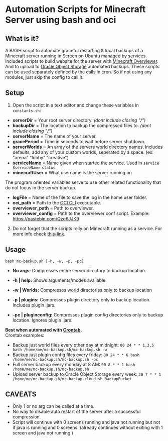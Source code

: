 # Automation Scripts for Minecraft Server using bash and oci

## What is it?
A BASH script to automate graceful restarting & local backups of a Minecraft server running in Screen on Ubuntu managed by services.
Included scripts to build website for the server with [Minecraft Overviewer](https://github.com/overviewer/Minecraft-Overviewer). And to upload to [Oracle Object Storage](https://docs.oracle.com/pt-br/iaas/Content/Object/Concepts/objectstorageoverview.htm) automated backups.
These scripts can be used separately defined by the calls in cron. So if not using any modules, just skip the config to call it.

## Setup   
1. Open the script in a text editor and change these variables in `constants.sh`:  
- **serverDir** = Your root server directory. *(dont include closing "/")*  
- **backupDir** = The location to backup the compressed files to. *(dont include closing "/")*   
- **serverName** = The name of your server.
- **gracePeriod** = Time in seconds to wait before server shutdown.
- **serverWorlds** = An array of the servers world directory names. Includes defaults, add any of your custom worlds, seperated by a space. (ex: "arena" "lobby" "creative")  
- **serviceName** = Name given when started the service. Used in `service $serviceName status`
- **minecraftUser** = What username is the server running on

The program oriented variables serve to use other related functionality that do not focus in the server backup.
- **logFile** = Name of the file to save the log in the home user folder.
- **oci_path** = Path to the [OCI CLI](https://docs.oracle.com/en-us/iaas/Content/API/Concepts/cliconcepts.htm) executable.
- **overviewer_path** = Path to overviewer.
- **overviewer_config** = Path to the overviewer conf script. Example: https://pastebin.com/Qzq6JJK9

2. Do not forget that the scripts relly on Minecraft running as a service. For more info check [this-link](https://linuxconfig.org/ubuntu-20-04-minecraft-server-setup).

## Usage  
``bash mc-backup.sh [-h, -w, -p, -pc] ``

- **No args:** Compresses entire server directory to backup location.  

- **-h | help:** Shows arguments/modes available.   

- **-w | Worlds:** Compresses world directories only to backup location   
- **-p | plugins:** Compresses plugin directory only to backup location. Includes plugin .jars. 

- **-pc | pluginconfig:** Compresses plugin config directories only to backup location. Ignores plugin .jars.  

**Best when automated with [Crontab](https://www.thegeekstuff.com/2009/06/15-practical-crontab-examples/).**  
Crontab examples:
- Backup just world files every other day at midnight: ```00 24 * * 1,3,5 bash /home/me/mc-backup.sh/mc-backup.sh -w```
- Backup just plugin config files every friday: ```00 24 * * 6 bash /home/me/mc-backup.sh/mc-backup.sh -pc```
- Full server backup every monday at 8 AM: ```00 8 * * 1 bash /home/me/mc-backup.sh/mc-backup.sh```
- Upload server backup to Oracle Object Storage every week: ```30 7 * * 1 /home/me/mc-backup.sh/mc-backup-cloud.sh BackupBucket```

## CAVEATS
- Only 1 or no arg can be called at a time.
- No way to disable auto restart of the server after a successful compression. 
- Script will continue with 0 screens running and java not running but not if java is running and 0 screens. (already continues without exiting with 1 screen and java not running.)
